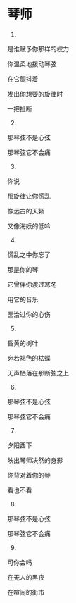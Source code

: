 # 琴师

1.

是谁赋予你那样的权力

你温柔地拨动琴弦

在它颤抖着

发出你想要的旋律时

一把扯断


2.
那琴弦不是心弦

那琴弦它不会痛



3.
你说

那旋律让你慌乱

像远古的天籁

又像海妖的低吟


4.
慌乱之中你忘了

那是你的琴

它曾伴你渡过寒冬

用它的音乐

医治过你的心伤



5.
昏黄的树叶

宛若褐色的枯蝶

无声栖落在那断弦之上



6.
那琴弦不是心弦

那琴弦它不会痛



7.
夕阳西下

映出琴师决然的身影

你背对着你的琴

看也不看



8.
那琴弦不是心弦

那琴弦它不会痛



9.
可你会吗

在无人的黑夜

在喧闹的街市












